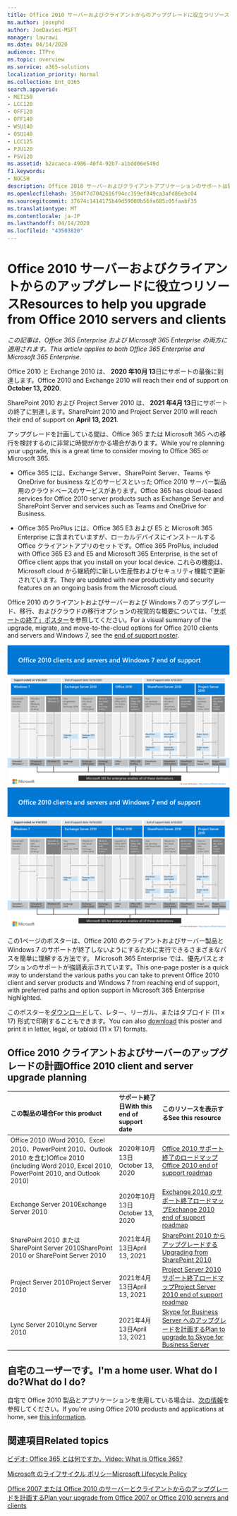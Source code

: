```yaml
---
title: Office 2010 サーバーおよびクライアントからのアップグレードに役立つリソース
ms.author: josephd
author: JoeDavies-MSFT
manager: laurawi
ms.date: 04/14/2020
audience: ITPro
ms.topic: overview
ms.service: o365-solutions
localization_priority: Normal
ms.collection: Ent_O365
search.appverid:
- MET150
- LCC120
- OFF120
- OFF140
- WSU140
- OSU140
- LCC125
- PJU120
- PSV120
ms.assetid: b2acaeca-4986-40f4-92b7-a1bdd06e549d
f1.keywords:
- NOCSH
description: Office 2010 サーバーおよびクライアントアプリケーションのサポートは間もなく終了し、カスタムサポート契約は利用できません。 今すぐアップグレードの計画を開始するには、この記事をご利用ください。
ms.openlocfilehash: 3504f7d7042616f94cc359ef849ca3afd86ebc04
ms.sourcegitcommit: 37674c1414175b49d59000b56fa685c05faabf35
ms.translationtype: MT
ms.contentlocale: ja-JP
ms.lasthandoff: 04/14/2020
ms.locfileid: "43503820"
---
```

# <a name="resources-to-help-you-upgrade-from-office-2010-servers-and-clients"></a><span data-ttu-id="95e3b-104">Office 2010 サーバーおよびクライアントからのアップグレードに役立つリソース</span><span class="sxs-lookup"><span data-stu-id="95e3b-104">Resources to help you upgrade from Office 2010 servers and clients</span></span>

<span data-ttu-id="95e3b-105">*この記事は、Office 365 Enterprise および Microsoft 365 Enterprise の両方に適用されます。*</span><span class="sxs-lookup"><span data-stu-id="95e3b-105">*This article applies to both Office 365 Enterprise and Microsoft 365 Enterprise.*</span></span>

<span data-ttu-id="95e3b-106">Office 2010 と Exchange 2010 は、 **2020 年10月 13**日にサポートの最後に到達します。</span><span class="sxs-lookup"><span data-stu-id="95e3b-106">Office 2010 and Exchange 2010 will reach their end of support on **October 13, 2020**.</span></span> 

<span data-ttu-id="95e3b-107">SharePoint 2010 および Project Server 2010 は、 **2021 年4月 13**日にサポートの終了に到達します。</span><span class="sxs-lookup"><span data-stu-id="95e3b-107">SharePoint 2010 and Project Server 2010 will reach their end of support on **April 13, 2021**.</span></span>

<span data-ttu-id="95e3b-108">アップグレードを計画している間は、Office 365 または Microsoft 365 への移行を検討するのに非常に時間がかかる場合があります。</span><span class="sxs-lookup"><span data-stu-id="95e3b-108">While you're planning your upgrade, this is a great time to consider moving to Office 365 or Microsoft 365.</span></span> 

- <span data-ttu-id="95e3b-109">Office 365 には、Exchange Server、SharePoint Server、Teams や OneDrive for business などのサービスといった Office 2010 サーバー製品用のクラウドベースのサービスがあります。</span><span class="sxs-lookup"><span data-stu-id="95e3b-109">Office 365 has cloud-based services for Office 2010 server products such as Exchange Server and SharePoint Server and services such as Teams and OneDrive for Business.</span></span> 

- <span data-ttu-id="95e3b-110">Office 365 ProPlus には、Office 365 E3 および E5 と Microsoft 365 Enterprise に含まれていますが、ローカルデバイスにインストールする Office クライアントアプリのセットです。</span><span class="sxs-lookup"><span data-stu-id="95e3b-110">Office 365 ProPlus, included with Office 365 E3 and E5 and Microsoft 365 Enterprise, is the set of Office client apps that you install on your local device.</span></span> <span data-ttu-id="95e3b-111">これらの機能は、Microsoft cloud から継続的に新しい生産性およびセキュリティ機能で更新されています。</span><span class="sxs-lookup"><span data-stu-id="95e3b-111">They are updated with new productivity and security features on an ongoing basis from the Microsoft cloud.</span></span>

<span data-ttu-id="95e3b-112">Office 2010 のクライアントおよびサーバーおよび Windows 7 のアップグレード、移行、およびクラウドの移行オプションの視覚的な概要については、「[サポートの終了」ポスター](./media/upgrade-from-office-2010-servers-and-products/Office2010Windows7EndOfSupport.pdf)を参照してください。</span><span class="sxs-lookup"><span data-stu-id="95e3b-112">For a visual summary of the upgrade, migrate, and move-to-the-cloud options for Office 2010 clients and servers and Windows 7, see the [end of support poster](./media/upgrade-from-office-2010-servers-and-products/Office2010Windows7EndOfSupport.pdf).</span></span>

<span data-ttu-id="95e3b-113">[![Office 2010 クライアントおよびサーバー サポート終了についての画像、 Windows 7 のポスター](./media/upgrade-from-office-2010-servers-and-products/office2010-windows7-end-of-support.png)](./media/upgrade-from-office-2010-servers-and-products/Office2010Windows7EndOfSupport.pdf)</span><span class="sxs-lookup"><span data-stu-id="95e3b-113">[![Image for the end of support for Office 2010 clients and servers and Windows 7 poster](./media/upgrade-from-office-2010-servers-and-products/office2010-windows7-end-of-support.png)](./media/upgrade-from-office-2010-servers-and-products/Office2010Windows7EndOfSupport.pdf)</span></span>

<span data-ttu-id="95e3b-114">この1ページのポスターは、Office 2010 のクライアントおよびサーバー製品と Windows 7 のサポートが終了しないようにするために実行できるさまざまなパスを簡単に理解する方法です。 Microsoft 365 Enterprise では、優先パスとオプションのサポートが強調表示されています。</span><span class="sxs-lookup"><span data-stu-id="95e3b-114">This one-page poster is a quick way to understand the various paths you can take to prevent Office 2010 client and server products and Windows 7 from reaching end of support, with preferred paths and option support in Microsoft 365 Enterprise highlighted.</span></span>

<span data-ttu-id="95e3b-115">このポスターを[ダウンロード](https://github.com/MicrosoftDocs/microsoft-365-docs/raw/public/microsoft-365/media/migration-microsoft-365-enterprise-workload/Office2010Windows7EndOfSupport.pdf)して、レター、リーガル、またはタブロイド (11 x 17) 形式で印刷することもできます。</span><span class="sxs-lookup"><span data-stu-id="95e3b-115">You can also [download](https://github.com/MicrosoftDocs/microsoft-365-docs/raw/public/microsoft-365/media/migration-microsoft-365-enterprise-workload/Office2010Windows7EndOfSupport.pdf) this poster and print it in letter, legal, or tabloid (11 x 17) formats.</span></span>
      
## <a name="office-2010-client-and-server-upgrade-planning"></a><span data-ttu-id="95e3b-116">Office 2010 クライアントおよびサーバーのアップグレードの計画</span><span class="sxs-lookup"><span data-stu-id="95e3b-116">Office 2010 client and server upgrade planning</span></span>
  
|<span data-ttu-id="95e3b-117">**この製品の場合**</span><span class="sxs-lookup"><span data-stu-id="95e3b-117">**For this product**</span></span>|<span data-ttu-id="95e3b-118">**サポート終了日**</span><span class="sxs-lookup"><span data-stu-id="95e3b-118">**With this end of support date**</span></span>|<span data-ttu-id="95e3b-119">**このリソースを表示する**</span><span class="sxs-lookup"><span data-stu-id="95e3b-119">**See this resource**</span></span>|
|:-----|:-----|:-----|
|<span data-ttu-id="95e3b-120">Office 2010 (Word 2010、Excel 2010、PowerPoint 2010、Outlook 2010 を含む)</span><span class="sxs-lookup"><span data-stu-id="95e3b-120">Office 2010 (including Word 2010, Excel 2010, PowerPoint 2010, and Outlook 2010)</span></span>  <br/> | <span data-ttu-id="95e3b-121">2020年10月13日</span><span class="sxs-lookup"><span data-stu-id="95e3b-121">October 13, 2020</span></span> |[<span data-ttu-id="95e3b-122">Office 2010 サポート終了のロードマップ</span><span class="sxs-lookup"><span data-stu-id="95e3b-122">Office 2010 end of support roadmap</span></span>](https://docs.microsoft.com/DeployOffice/office-2010-end-support-roadmap) <br/> |
|<span data-ttu-id="95e3b-123">Exchange Server 2010</span><span class="sxs-lookup"><span data-stu-id="95e3b-123">Exchange Server 2010</span></span>  <br/> | <span data-ttu-id="95e3b-124">2020年10月13日</span><span class="sxs-lookup"><span data-stu-id="95e3b-124">October 13, 2020</span></span>  |[<span data-ttu-id="95e3b-125">Exchange 2010 のサポート終了ロードマップ</span><span class="sxs-lookup"><span data-stu-id="95e3b-125">Exchange 2010 end of support roadmap</span></span>](exchange-2010-end-of-support.md) <br/> |
|<span data-ttu-id="95e3b-126">SharePoint 2010 または SharePoint Server 2010</span><span class="sxs-lookup"><span data-stu-id="95e3b-126">SharePoint 2010 or SharePoint Server 2010</span></span>  <br/> | <span data-ttu-id="95e3b-127">2021年4月13日</span><span class="sxs-lookup"><span data-stu-id="95e3b-127">April 13, 2021</span></span> |[<span data-ttu-id="95e3b-128">SharePoint 2010 からアップグレードする</span><span class="sxs-lookup"><span data-stu-id="95e3b-128">Upgrading from SharePoint 2010</span></span>](upgrade-from-sharepoint-2010.md) <br/> |
|<span data-ttu-id="95e3b-129">Project Server 2010</span><span class="sxs-lookup"><span data-stu-id="95e3b-129">Project Server 2010</span></span> <br/> | <span data-ttu-id="95e3b-130">2021年4月13日</span><span class="sxs-lookup"><span data-stu-id="95e3b-130">April 13, 2021</span></span> | [<span data-ttu-id="95e3b-131">Project Server 2010 サポート終了ロードマップ</span><span class="sxs-lookup"><span data-stu-id="95e3b-131">Project Server 2010 end of support roadmap</span></span>](project-server-2010-end-of-support.md) <br/> |
|<span data-ttu-id="95e3b-132">Lync Server 2010</span><span class="sxs-lookup"><span data-stu-id="95e3b-132">Lync Server 2010</span></span> <br/> | <span data-ttu-id="95e3b-133">2021年4月13日</span><span class="sxs-lookup"><span data-stu-id="95e3b-133">April 13, 2021</span></span> | [<span data-ttu-id="95e3b-134">Skype for Business Server へのアップグレードを計画する</span><span class="sxs-lookup"><span data-stu-id="95e3b-134">Plan to upgrade to Skype for Business Server</span></span>](https://docs.microsoft.com/skypeforbusiness/plan-your-deployment/upgrade) <br/> |
    
## <a name="im-a-home-user-what-do-i-do"></a><span data-ttu-id="95e3b-135">自宅のユーザーです。</span><span class="sxs-lookup"><span data-stu-id="95e3b-135">I'm a home user.</span></span> <span data-ttu-id="95e3b-136">What do I do?</span><span class="sxs-lookup"><span data-stu-id="95e3b-136">What do I do?</span></span>

<span data-ttu-id="95e3b-137">自宅で Office 2010 製品とアプリケーションを使用している場合は、[次の情報](plan-upgrade-previous-versions-office.md#im-a-home-user-what-do-i-do)を参照してください。</span><span class="sxs-lookup"><span data-stu-id="95e3b-137">If you're using Office 2010 products and applications at home, see [this information](plan-upgrade-previous-versions-office.md#im-a-home-user-what-do-i-do).</span></span>

## <a name="related-topics"></a><span data-ttu-id="95e3b-138">関連項目</span><span class="sxs-lookup"><span data-stu-id="95e3b-138">Related topics</span></span>

[<span data-ttu-id="95e3b-139">ビデオ: Office 365 とは何ですか。</span><span class="sxs-lookup"><span data-stu-id="95e3b-139">Video: What is Office 365?</span></span>](https://support.office.com/article/847caf12-2589-452c-8aca-1c009797678b.aspx)
  
[<span data-ttu-id="95e3b-140">Microsoft のライフサイクル ポリシー</span><span class="sxs-lookup"><span data-stu-id="95e3b-140">Microsoft Lifecycle Policy</span></span>](https://go.microsoft.com/fwlink/?linkid=865200)

[<span data-ttu-id="95e3b-141">Office 2007 または Office 2010 のサーバーとクライアントからのアップグレードを計画する</span><span class="sxs-lookup"><span data-stu-id="95e3b-141">Plan your upgrade from Office 2007 or Office 2010 servers and clients</span></span>](plan-upgrade-previous-versions-office.md)

